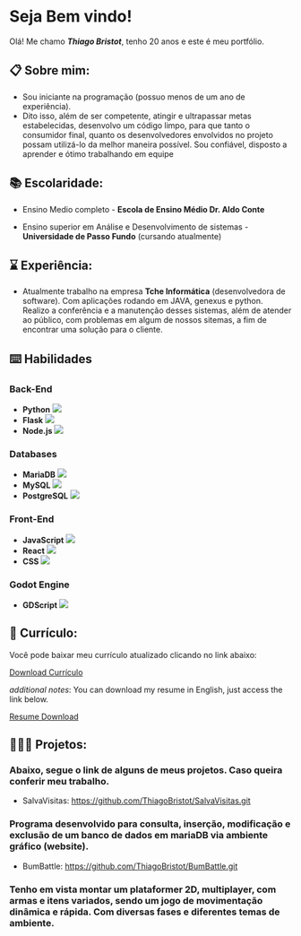 # Seja Bem vindo!

Olá! Me chamo __*Thiago Bristot*__, tenho 20 anos e este é meu portfólio.

## 📋 Sobre mim:

- Sou iniciante na programação (possuo menos de um ano de experiência).
- Dito isso, além de ser competente, atingir e ultrapassar metas estabelecidas, desenvolvo um código limpo, para que tanto o consumidor final, quanto os desenvolvedores envolvidos no projeto possam utilizá-lo da melhor maneira possível. Sou confiável, disposto a aprender e ótimo trabalhando em equipe

## 📚 Escolaridade:

- Ensino Medio completo - __Escola de Ensino Médio Dr. Aldo Conte__ 

- Ensino superior em Análise e Desenvolvimento de sistemas - __Universidade de Passo Fundo__ (cursando atualmente)

## ⌛ Experiência:


- Atualmente trabalho na empresa __Tche Informática__ (desenvolvedora de software). Com aplicações rodando em JAVA, genexus e python. Realizo a conferência e a manutenção desses sistemas, além de atender ao público, com problemas em algum de nossos sitemas, a fim de encontrar uma solução para o cliente.

<link rel="stylesheet" type="text/css" href="/static/css/styles.css">

## ⌨️ Habilidades

### Back-End
- <span class="skill">**Python**</span>  <span class="progress-bar">![](https://geps.dev/progress/75)</span>
- <span class="skill">**Flask**</span>   <span class="progress-bar">![](https://geps.dev/progress/70)</span>
- <span class="skill">**Node.js**</span> <span class="progress-bar">![](https://geps.dev/progress/55)</span>

### Databases
- <span class="skill">**MariaDB**</span>    <span class="progress-bar">![](https://geps.dev/progress/80)</span>
- <span class="skill">**MySQL**</span>      <span class="progress-bar">![](https://geps.dev/progress/75)</span>
- <span class="skill">**PostgreSQL**</span> <span class="progress-bar">![](https://geps.dev/progress/60)</span>

### Front-End
- <span class="skill">**JavaScript**</span> <span class="progress-bar">![](https://geps.dev/progress/70)</span>
- <span class="skill">**React**</span>      <span class="progress-bar">![](https://geps.dev/progress/65)</span>
- <span class="skill">**CSS**</span>        <span class="progress-bar">![](https://geps.dev/progress/65)</span>

### Godot Engine
- <span class="skill">**GDScript**</span>   <span class="progress-bar">![](https://geps.dev/progress/60)</span>


## 📝 Currículo:

Você pode baixar meu currículo atualizado clicando no link abaixo:

[Download Currículo](docs/CurriculoN.pdf)

*additional notes*: You can download my resume in English, just access the link below.

[Resume Download](docs/Resume.pdf)

## 👨🏻‍💻 Projetos:

### Abaixo, segue o link de alguns de meus projetos. Caso queira conferir meu trabalho.

- SalvaVisitas: <https://github.com/ThiagoBristot/SalvaVisitas.git> 
### Programa desenvolvido para consulta, inserção, modificação e exclusão de um banco de dados em mariaDB via ambiente gráfico (website).

- BumBattle: <https://github.com/ThiagoBristot/BumBattle.git>
### Tenho em vista montar um plataformer 2D, multiplayer, com armas e itens variados, sendo um jogo de movimentação dinâmica e rápida. Com diversas fases e diferentes temas de ambiente.
